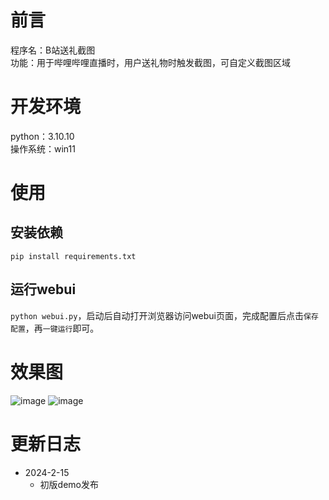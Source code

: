 # 前言

程序名：B站送礼截图  
功能：用于哔哩哔哩直播时，用户送礼物时触发截图，可自定义截图区域  

# 开发环境

python：3.10.10  
操作系统：win11  

# 使用

## 安装依赖

`pip install requirements.txt`  

## 运行webui

`python webui.py`，启动后自动打开浏览器访问webui页面，完成配置后点击`保存配置`，再`一键运行`即可。  

# 效果图
![image](https://github.com/Ikaros-521/bilibili_gift_screenshot/assets/40910637/0d4df52d-5a93-402c-be81-5794bde7c7a9)
![image](https://github.com/Ikaros-521/bilibili_gift_screenshot/assets/40910637/032813dd-dbca-4b49-8497-a2742ab689b0)


# 更新日志

- 2024-2-15
    - 初版demo发布
    
